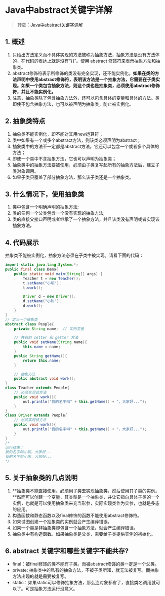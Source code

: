 # Java中abstract关键字详解

> 转载：[Java中abstract关键字详解](https://blog.csdn.net/eff666/article/details/52324985)

## 1. 概述

1. 只给出方法定义而不具体实现的方法被称为抽象方法，抽象方法是没有方法体的，在代码的表达上就是没有“{}”。使用 abstract 修饰符来表示抽象方法和抽象类。
2. abstract修饰符表示所修饰的类没有完全实现，还不能实例化。**如果在类的方法声明中使用abstract修饰符，表明该方法是一个抽象方法，它需要在子类实现。如果一个类包含抽象方法，则这个类也是抽象类，必须使用abstract修饰符，并且不能实例化。**
3. 注意，抽象类除了包含抽象方法外，还可以包含具体的变量和具体的方法。类即使不包含抽象方法，也可以被声明为抽象类，防止被实例化。

## 2. 抽象类特点

1. 抽象类不能实例化，即不能对其用new运算符；
2. 类中如果有一个或多个abstract方法，则该类必须声明为abstract；
3. 抽象类中的方法不一定都是abstract方法，它还可以包含一个或者多个具体的方法；
4. 即使一个类中不含抽象方法，它也可以声明为抽象类；
5. 抽象类中的抽象方法要被使用，必须由子类复写起所有的抽象方法后，建立子类对象调用。
6. 如果子类只覆盖了部分抽象方法，那么该子类还是一个抽象类。

## 3. 什么情况下，使用抽象类

1. 类中包含一个明确声明的抽象方法;
2. 类的任何一个父类包含一个没有实现的抽象方法;
3. 类的直接父接口声明或者继承了一个抽象方法，并且该类没有声明或者实现该抽象方法。

## 4. 代码展示

抽象类不能被实例化，抽象方法必须在子类中被实现。请看下面的代码：

```java
import static java.lang.System.*;
public final class Demo{
    public static void main(String[] args) {
        Teacher t = new Teacher();
        t.setName("小明");
        t.work();

        Driver d = new Driver();
        d.setName("小陈");
        d.work();
    }
}
// 定义一个抽象类
abstract class People{
    private String name;  // 实例变量

    // 共有的 setter 和 getter 方法
    public void setName(String name){
        this.name = name;
    }
    public String getName(){
        return this.name;
    }

    // 抽象方法
    public abstract void work();
}
class Teacher extends People{
    // 必须实现该方法
    public void work(){
        out.println("我的名字叫" + this.getName() + "，大家好...");
    }
}
class Driver extends People{
    // 必须实现该方法
    public void work(){
        out.println("我的名字叫" + this.getName() + "，大家好...");
    }
}
/*
运行结果：
我的名字叫小明，大家好...
我的名字叫小陈，大家好...
*/
```

## 5. 关于抽象类的几点说明

1. **抽象类不能直接使用，必须用子类去实现抽象类，然后使用其子类的实例。**然而可以创建一个变量，其类型是一个抽象类，并让它指向具体子类的一个实例，也就是可以使用抽象类来充当形参，实际实现类作为实参，也就是多态的应用。
2. 构造函数和静态函数以及final修饰的函数不能使用abstract修饰符。
3. 如果试图创建一个抽象类的实例就会产生编译错误。
4. 如果一个类是非抽象类却包含一个抽象方法，就会产生编译错误。
5. 抽象类中有构造函数。如果抽象类是父类，需要给子类提供实例的初始化。

## 6. abstract 关键字和哪些关键字不能共存?

- final：被final修饰的类不能有子类。而被abstract修饰的类一定是一个父类。
- private: 抽象类中的私有的抽象方法，不被子类所知，就无法被复写。而抽象方法出现的就是需要被复写。
- static：如果static可以修饰抽象方法，那么连对象都省了，直接类名调用就可以了。可是抽象方法运行没意义。